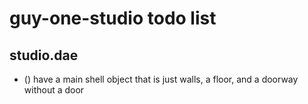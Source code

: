 # guy-one-studio todo list

## studio.dae
* () have a main shell object that is just walls, a floor, and a doorway without a door

